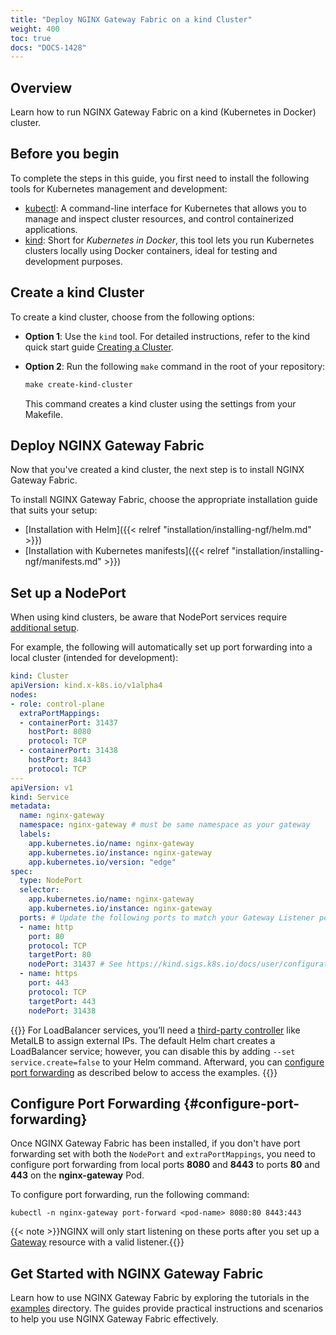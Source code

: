 ```yaml
---
title: "Deploy NGINX Gateway Fabric on a kind Cluster"
weight: 400
toc: true
docs: "DOCS-1428"
---
```


## Overview

Learn how to run NGINX Gateway Fabric on a kind (Kubernetes in Docker) cluster.

## Before you begin

To complete the steps in this guide, you first need to install the following tools for Kubernetes management and development:

- [kubectl](https://kubernetes.io/docs/tasks/tools/): A command-line interface for Kubernetes that allows you to manage and inspect cluster resources, and control containerized applications.
- [kind](https://kind.sigs.k8s.io/): Short for _Kubernetes in Docker_, this tool lets you run Kubernetes clusters locally using Docker containers, ideal for testing and development purposes.


## Create a kind Cluster

To create a kind cluster, choose from the following options:

- **Option 1**: Use the `kind` tool. For detailed instructions, refer to the kind quick start guide [Creating a Cluster](https://kind.sigs.k8s.io/docs/user/quick-start/#creating-a-cluster).

- **Option 2**: Run the following `make` command in the root of your repository:

   ```makefile
   make create-kind-cluster
   ```

   This command creates a kind cluster using the settings from your Makefile.


## Deploy NGINX Gateway Fabric

Now that you've created a kind cluster, the next step is to install NGINX Gateway Fabric.

To install NGINX Gateway Fabric, choose the appropriate installation guide that suits your setup:

- [Installation with Helm]({{< relref "installation/installing-ngf/helm.md" >}})
- [Installation with Kubernetes manifests]({{< relref "installation/installing-ngf/manifests.md" >}})

## Set up a NodePort

When using kind clusters, be aware that NodePort services require [additional setup](https://kind.sigs.k8s.io/docs/user/configuration/#nodeport-with-port-mappings).

For example, the following will automatically set up port forwarding into a local cluster (intended for development):

```yaml
kind: Cluster
apiVersion: kind.x-k8s.io/v1alpha4
nodes:
- role: control-plane
  extraPortMappings:
  - containerPort: 31437
    hostPort: 8080
    protocol: TCP
  - containerPort: 31438
    hostPort: 8443
    protocol: TCP
---
apiVersion: v1
kind: Service
metadata:
  name: nginx-gateway
  namespace: nginx-gateway # must be same namespace as your gateway
  labels:
    app.kubernetes.io/name: nginx-gateway
    app.kubernetes.io/instance: nginx-gateway
    app.kubernetes.io/version: "edge"
spec:
  type: NodePort
  selector:
    app.kubernetes.io/name: nginx-gateway
    app.kubernetes.io/instance: nginx-gateway
  ports: # Update the following ports to match your Gateway Listener ports
  - name: http
    port: 80
    protocol: TCP
    targetPort: 80
    nodePort: 31437 # See https://kind.sigs.k8s.io/docs/user/configuration/#nodeport-with-port-mappings
  - name: https
    port: 443
    protocol: TCP
    targetPort: 443
    nodePort: 31438
```

{{<note>}}
For LoadBalancer services, you’ll need a [third-party controller](https://kind.sigs.k8s.io/docs/user/loadbalancer/) like MetalLB to assign external IPs. The default Helm chart creates a LoadBalancer service; however, you can disable this by adding `--set service.create=false` to your Helm command. Afterward, you can [configure port forwarding](#configure-port-forwarding) as described below to access the examples.
{{</note>}}

## Configure Port Forwarding {#configure-port-forwarding}

Once NGINX Gateway Fabric has been installed, if you don't have port forwarding set with both the `NodePort` and `extraPortMappings`, you need to configure port forwarding from local ports **8080** and **8443** to ports **80** and **443** on the **nginx-gateway** Pod.

To configure port forwarding, run the following command:

```shell
kubectl -n nginx-gateway port-forward <pod-name> 8080:80 8443:443
```

{{< note >}}NGINX will only start listening on these ports after you set up a [Gateway](https://gateway-api.sigs.k8s.io/api-types/gateway/#gateway) resource with a valid listener.{{</note>}}

## Get Started with NGINX Gateway Fabric

Learn how to use NGINX Gateway Fabric by exploring the tutorials in the [examples](https://github.com/nginxinc/nginx-gateway-fabric/tree/v1.3.0/examples) directory. The guides provide practical instructions and scenarios to help you use NGINX Gateway Fabric effectively.
